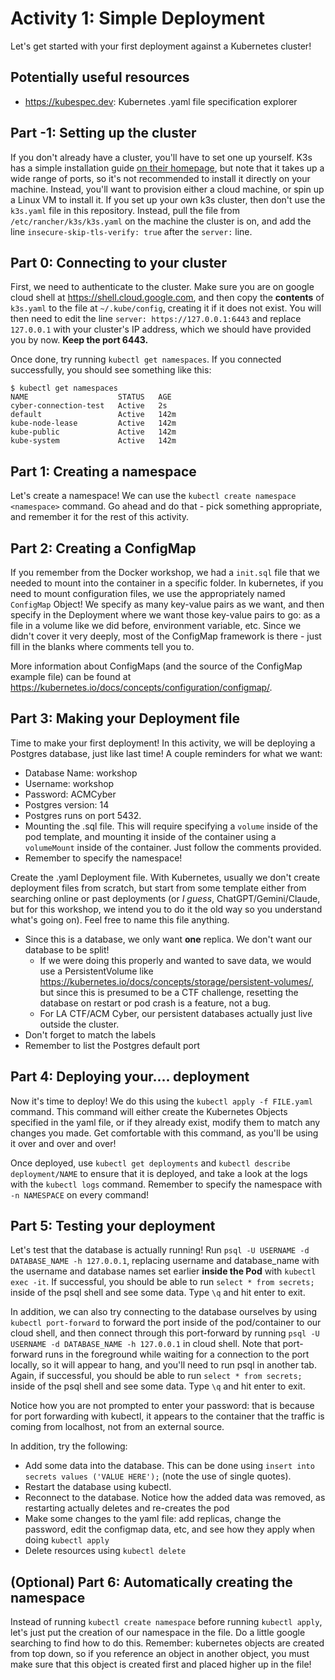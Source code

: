 # Activity 1: Simple Deployment

Let's get started with your first deployment against a Kubernetes cluster!

## Potentially useful resources
- https://kubespec.dev: Kubernetes .yaml file specification explorer

## Part -1: Setting up the cluster

If you don't already have a cluster, you'll have to set one up yourself. K3s has a simple installation guide [on their homepage](https://k3s.io), but note that it takes up a wide range of ports, so it's not recommended to install it directly on your machine. Instead, you'll want to provision either a cloud machine, or spin up a Linux VM to install it. If you set up your own k3s cluster, then don't use the `k3s.yaml` file in this repository. Instead, pull the file from `/etc/rancher/k3s/k3s.yaml` on the machine the cluster is on, and add the line `insecure-skip-tls-verify: true` after the `server:` line.

## Part 0: Connecting to your cluster

First, we need to authenticate to the cluster. Make sure you are on google cloud shell at https://shell.cloud.google.com, and then copy the **contents** of `k3s.yaml` to the file at `~/.kube/config`, creating it if it does not exist. You will then need to edit the line `server: https://127.0.0.1:6443` and replace `127.0.0.1` with your cluster's IP address, which we should have provided you by now. **Keep the port 6443.**

Once done, try running `kubectl get namespaces`. If you connected successfully, you should see something like this:

```
$ kubectl get namespaces
NAME                    STATUS   AGE
cyber-connection-test   Active   2s
default                 Active   142m
kube-node-lease         Active   142m
kube-public             Active   142m
kube-system             Active   142m
```

## Part 1: Creating a namespace

Let's create a namespace! We can use the `kubectl create namespace <namespace>` command. Go ahead and do that - pick something appropriate, and remember it for the rest of this activity.

## Part 2: Creating a ConfigMap

If you remember from the Docker workshop, we had a `init.sql` file that we needed to mount into the container in a specific folder. In kubernetes, if you need to mount configuration files, we use the appropriately named `ConfigMap` Object! We specify as many key-value pairs as we want, and then specify in the Deployment where we want those key-value pairs to go: as a file in a volume like we did before, environment variable, etc. Since we didn't cover it very deeply, most of the ConfigMap framework is there - just fill in the blanks where comments tell you to.

More information about ConfigMaps (and the source of the ConfigMap example file) can be found at https://kubernetes.io/docs/concepts/configuration/configmap/.

## Part 3: Making your Deployment file

Time to make your first deployment! In this activity, we will be deploying a Postgres database, just like last time! A couple reminders for what we want:
- Database Name: workshop
- Username: workshop
- Password: ACMCyber
- Postgres version: 14
- Postgres runs on port 5432.
- Mounting the .sql file. This will require specifying a `volume` inside of the pod template, and mounting it inside of the container using a `volumeMount` inside of the container. Just follow the comments provided.
- Remember to specify the namespace!

Create the .yaml Deployment file. With Kubernetes, usually we don't create deployment files from scratch, but start from some template either from searching online or past deployments (or *I guess*, ChatGPT/Gemini/Claude, but for this workshop, we intend you to do it the old way so you understand what's going on). Feel free to name this file anything.
- Since this is a database, we only want **one** replica. We don't want our database to be split!
  - If we were doing this properly and wanted to save data, we would use a PersistentVolume like https://kubernetes.io/docs/concepts/storage/persistent-volumes/, but since this is presumed to be a CTF challenge, resetting the database on restart or pod crash is a feature, not a bug.
  - For LA CTF/ACM Cyber, our persistent databases actually just live outside the cluster.
- Don't forget to match the labels
- Remember to list the Postgres default port

## Part 4: Deploying your.... deployment

Now it's time to deploy! We do this using the `kubectl apply -f FILE.yaml` command. This command will either create the Kubernetes Objects specified in the yaml file, or if they already exist, modify them to match any changes you made. Get comfortable with this command, as you'll be using it over and over and over!

Once deployed, use `kubectl get deployments` and `kubectl describe deployment/NAME` to ensure that it is deployed, and take a look at the logs with the `kubectl logs` command. Remember to specify the namespace with `-n NAMESPACE` on every command!

## Part 5: Testing your deployment

Let's test that the database is actually running! Run `psql -U USERNAME -d DATABASE_NAME -h 127.0.0.1`, replacing username and database_name with the username and database names set earlier **inside the Pod** with `kubectl exec -it`. If successful, you should be able to run `select * from secrets;` inside of the psql shell and see some data. Type `\q` and hit enter to exit.

In addition, we can also try connecting to the database ourselves by using `kubectl port-forward` to forward the port inside of the pod/container to our cloud shell, and then connect through this port-forward by running `psql -U USERNAME -d DATABASE_NAME -h 127.0.0.1` in cloud shell. Note that port-forward runs in the foreground while waiting for a connection to the port locally, so it will appear to hang, and you'll need to run psql in another tab. Again, if successful, you should be able to run `select * from secrets;` inside of the psql shell and see some data. Type `\q` and hit enter to exit.

Notice how you are not prompted to enter your password: that is because for port forwarding with kubectl, it appears to the container that the traffic is coming from localhost, not from an external source.

In addition, try the following:
- Add some data into the database. This can be done using `insert into secrets values ('VALUE HERE');` (note the use of single quotes).
- Restart the database using kubectl.
- Reconnect to the database. Notice how the added data was removed, as restarting actually deletes and re-creates the pod
- Make some changes to the yaml file: add replicas, change the password, edit the configmap data, etc, and see how they apply when doing `kubectl apply`
- Delete resources using `kubectl delete`

## (Optional) Part 6: Automatically creating the namespace
Instead of running `kubectl create namespace` before running `kubectl apply`, let's just put the creation of our namespace in the file. Do a little google searching to find how to do this. Remember: kubernetes objects are created from top down, so if you reference an object in another object, you must make sure that this object is created first and placed higher up in the file!
